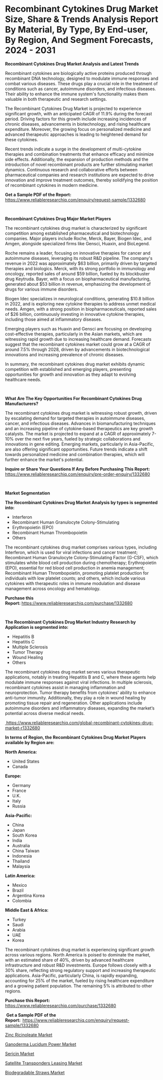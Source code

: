 <p><h1>Recombinant Cytokines Drug Market Size, Share & Trends Analysis Report By Material, By Type, By End-user, By Region, And Segment Forecasts, 2024 - 2031</h1></p><p><strong>Recombinant Cytokines Drug Market Analysis and Latest Trends</strong></p>
<p><p>Recombinant cytokines are biologically active proteins produced through recombinant DNA technology, designed to modulate immune responses and combat various diseases. These drugs play a crucial role in the treatment of conditions such as cancer, autoimmune disorders, and infectious diseases. Their ability to enhance the immune system's functionality makes them valuable in both therapeutic and research settings.</p><p>The Recombinant Cytokines Drug Market is projected to experience significant growth, with an anticipated CAGR of 11.9% during the forecast period. Driving factors for this growth include increasing incidences of chronic diseases, advancements in biotechnology, and rising healthcare expenditure. Moreover, the growing focus on personalized medicine and advanced therapeutic approaches is leading to heightened demand for these cytokines.</p><p>Recent trends indicate a surge in the development of multi-cytokine therapies and combination treatments that enhance efficacy and minimize side effects. Additionally, the expansion of production methods and the introduction of novel recombinant products are further stimulating market dynamics. Continuous research and collaborative efforts between pharmaceutical companies and research institutions are expected to drive innovation and improve treatment outcomes, thereby solidifying the position of recombinant cytokines in modern medicine.</p></p>
<p><strong>Get a Sample PDF of the Report:&nbsp;</strong> <a href="https://www.reliableresearchiq.com/enquiry/request-sample/1332680?utm_campaign=1121&utm_medium=2&utm_source=Github&utm_content=ia&utm_term=11122024&utm_id=recombinant-cytokines-drug">https://www.reliableresearchiq.com/enquiry/request-sample/1332680</a></p>
<p>&nbsp;</p>
<p><strong>Recombinant Cytokines Drug Major Market Players</strong></p>
<p><p>The recombinant cytokines drug market is characterized by significant competition among established pharmaceutical and biotechnology companies. Major players include Roche, Merck, Bayer, Biogen Idec, and Amgen, alongside specialized firms like Gensci, Huaxin, and BioLegend.</p><p>Roche remains a leader, focusing on innovative therapies for cancer and autoimmune diseases, leveraging its robust R&D pipeline. The company's revenue in 2022 was approximately $63 billion, primarily driven by targeted therapies and biologics. Merck, with its strong portfolio in immunology and oncology, reported sales of around $59 billion, fueled by its blockbuster drug Keytruda. Bayer, with a focus on biopharmaceutical manufacturing, generated about $53 billion in revenue, emphasizing the development of drugs for various immune disorders.</p><p>Biogen Idec specializes in neurological conditions, generating $10.8 billion in 2022, and is exploring new cytokine therapies to address unmet medical needs. Amgen, with a strong position in biopharmaceuticals, reported sales of $26 billion, continuously investing in innovative cytokine therapies, including those aimed at inflammatory diseases.</p><p>Emerging players such as Huaxin and Gensci are focusing on developing cost-effective therapies, particularly in the Asian markets, which are witnessing rapid growth due to increasing healthcare demand. Forecasts suggest that the recombinant cytokines market could grow at a CAGR of around 7.5% through 2028, driven by advancements in biotechnological innovations and increasing prevalence of chronic diseases.</p><p>In summary, the recombinant cytokines drug market exhibits dynamic competition with established and emerging players, presenting opportunities for growth and innovation as they adapt to evolving healthcare needs.</p></p>
<p>&nbsp;</p>
<p><strong>What Are The Key Opportunities For Recombinant Cytokines Drug Manufacturers?</strong></p>
<p><p>The recombinant cytokines drug market is witnessing robust growth, driven by escalating demand for targeted therapies in autoimmune diseases, cancer, and infectious diseases. Advances in biomanufacturing techniques and an increasing pipeline of cytokine-based therapeutics are key growth catalysts. The market is projected to expand at a CAGR of approximately 7-10% over the next five years, fueled by strategic collaborations and innovations in gene editing. Emerging markets, particularly in Asia-Pacific, are also offering significant opportunities. Future trends indicate a shift towards personalized medicine and combination therapies, which will further enhance the market's potential.</p></p>
<p><strong>Inquire or Share Your Questions If Any Before Purchasing This Report:</strong> <a href="https://www.reliableresearchiq.com/enquiry/pre-order-enquiry/1332680?utm_campaign=1121&utm_medium=2&utm_source=Github&utm_content=ia&utm_term=11122024&utm_id=recombinant-cytokines-drug">https://www.reliableresearchiq.com/enquiry/pre-order-enquiry/1332680</a></p>
<p>&nbsp;</p>
<p><strong>Market Segmentation</strong></p>
<p><strong>The Recombinant Cytokines Drug Market Analysis by types is segmented into:</strong></p>
<p><ul><li>Interferon</li><li>Recombinant Human Granulocyte Colony-Stimulating</li><li>Erythropoietin (EPO)</li><li>Recombinant Human Thrombopoietin</li><li>Others</li></ul></p>
<p><p>The recombinant cytokines drug market comprises various types, including Interferon, which is used for viral infections and cancer treatment; Recombinant Human Granulocyte Colony-Stimulating Factor (G-CSF), which stimulates white blood cell production during chemotherapy; Erythropoietin (EPO), essential for red blood cell production in anemia management; Recombinant Human Thrombopoietin, promoting platelet production for individuals with low platelet counts; and others, which include various cytokines with therapeutic roles in immune modulation and disease management across oncology and hematology.</p></p>
<p><strong>Purchase this Report:&nbsp;</strong><a href="https://www.reliableresearchiq.com/purchase/1332680?utm_campaign=1121&utm_medium=2&utm_source=Github&utm_content=ia&utm_term=11122024&utm_id=recombinant-cytokines-drug">https://www.reliableresearchiq.com/purchase/1332680</a></p>
<p>&nbsp;</p>
<p><strong>The Recombinant Cytokines Drug Market Industry Research by Application is segmented into:</strong></p>
<p><ul><li>Hepatitis B</li><li>Hepatitis C</li><li>Multiple Sclerosis</li><li>Tumor Therapy</li><li>Wound Healing</li><li>Others</li></ul></p>
<p><p>The recombinant cytokines drug market serves various therapeutic applications, notably in treating Hepatitis B and C, where these agents help modulate immune responses against viral infections. In multiple sclerosis, recombinant cytokines assist in managing inflammation and neuroprotection. Tumor therapy benefits from cytokines' ability to enhance anti-tumor immunity. Additionally, they play a role in wound healing by promoting tissue repair and regeneration. Other applications include autoimmune disorders and inflammatory diseases, expanding the market’s potential across diverse medical needs.</p></p>
<p><a href="https://www.reliableresearchiq.com/global-recombinant-cytokines-drug-market-r1332680?utm_campaign=1121&utm_medium=2&utm_source=Github&utm_content=ia&utm_term=11122024&utm_id=recombinant-cytokines-drug">&nbsp;https://www.reliableresearchiq.com/global-recombinant-cytokines-drug-market-r1332680</a></p>
<p><strong>In terms of Region, the Recombinant Cytokines Drug Market Players available by Region are:</strong></p>
<p>
    <p> <strong> North America: </strong>
        <ul>
            <li>United States</li>
            <li>Canada</li>
        </ul>
        </p> 
    <p> <strong> Europe: </strong>
        <ul>
            <li>Germany</li>
            <li>France</li>
            <li>U.K.</li>
            <li>Italy</li>
            <li>Russia</li>
        </ul>
        </p> 
    <p> <strong> Asia-Pacific: </strong>
        <ul>
            <li>China</li>
            <li>Japan</li>
            <li>South Korea</li>
            <li>India</li>
            <li>Australia</li>
            <li>China Taiwan</li>
            <li>Indonesia</li>
            <li>Thailand</li>
            <li>Malaysia</li>
        </ul>
        </p> 
    <p> <strong> Latin America: </strong>
        <ul>
            <li>Mexico</li>
            <li>Brazil</li>
            <li>Argentina Korea</li>
            <li>Colombia</li>
        </ul>
        </p> 
    <p> <strong> Middle East & Africa: </strong>
        <ul>
            <li>Turkey</li>
            <li>Saudi</li>
            <li>Arabia</li>
            <li>UAE</li>
            <li>Korea</li>
        </ul>
    </p>
    </p>
<p><p>The recombinant cytokines drug market is experiencing significant growth across various regions. North America is poised to dominate the market, with an estimated share of 40%, driven by advanced healthcare infrastructure and robust R&D investments. Europe follows closely with a 30% share, reflecting strong regulatory support and increasing therapeutic applications. Asia-Pacific, particularly China, is rapidly expanding, accounting for 25% of the market, fueled by rising healthcare expenditure and a growing patient population. The remaining 5% is attributed to other regions.</p></p>
<p><strong>Purchase this Report: </strong><a href="https://www.reliableresearchiq.com/purchase/1332680?utm_campaign=1121&utm_medium=2&utm_source=Github&utm_content=ia&utm_term=11122024&utm_id=recombinant-cytokines-drug">https://www.reliableresearchiq.com/purchase/1332680</a></p>
<p>&nbsp;<strong>Get a Sample PDF of the Report:&nbsp;&nbsp;</strong><a href="https://www.reliableresearchiq.com/enquiry/request-sample/1332680?utm_campaign=1121&utm_medium=2&utm_source=Github&utm_content=ia&utm_term=11122024&utm_id=recombinant-cytokines-drug">https://www.reliableresearchiq.com/enquiry/request-sample/1332680</a></p>
<p><strong></strong></p>
<p><p><a href="https://www.linkedin.com/pulse/global-zinc-ricinoleate-market-research-report-industry-overview-to88c?utm_campaign=1121&utm_medium=2&utm_source=Github&utm_content=ia&utm_term=11122024&utm_id=recombinant-cytokines-drug">Zinc Ricinoleate Market</a></p><p><a href="https://github.com/antonioc6hal/Market-Research-Report-List-1/blob/main/ganoderma-lucidum-power-market.md?utm_campaign=1121&utm_medium=2&utm_source=Github&utm_content=ia&utm_term=11122024&utm_id=recombinant-cytokines-drug">Ganoderma Lucidum Power Market</a></p><p><a href="https://www.linkedin.com/pulse/global-sericin-market-overview-2024-2031-key-growth-drivers-m3arc?utm_campaign=1121&utm_medium=2&utm_source=Github&utm_content=ia&utm_term=11122024&utm_id=recombinant-cytokines-drug">Sericin Market</a></p><p><a href="https://github.com/hammelximalschid/Market-Research-Report-List-1/blob/main/satellite-transponders-leasing-market.md?utm_campaign=1121&utm_medium=2&utm_source=Github&utm_content=ia&utm_term=11122024&utm_id=recombinant-cytokines-drug">Satellite Transponders Leasing Market</a></p><p><a href="https://www.linkedin.com/pulse/global-perspectives-biodegradable-straws-market-trends-forecast-9kbfe?utm_campaign=1121&utm_medium=2&utm_source=Github&utm_content=ia&utm_term=11122024&utm_id=recombinant-cytokines-drug">Biodegradable Straws Market</a></p></p>
